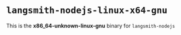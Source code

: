 # `langsmith-nodejs-linux-x64-gnu`

This is the **x86_64-unknown-linux-gnu** binary for `langsmith-nodejs`

